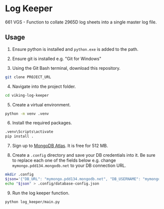# Log Keeper
661 VGS - Function to collate 2965D log sheets into a single master log file.

## Usage
1. Ensure python is installed and `python.exe` is added to the path.

2. Ensure git is installed e.g. "Git for Windows"

3. Using the Git Bash terminal, download this repository.

```bash
git clone PROJECT_URL
```
4. Navigate into the project folder.

```bash
cd viking-log-keeper
```

5. Create a virtual environment.

```bash
python -m venv .venv
```

6. Install the required packages.

```bash
.venv\Scripts\activate
pip install .
```

7. Sign up to [MongoDB Atlas](https://cloud.mongodb.com). It is free for 512 MB.

8. Create a `.config` directory and save your DB credentials into it. Be sure to replace each one of the fields below e.g. change `mymongo.pdd134.mongodb.net` to your DB connection URL.

```bash
mkdir .config
$json='{"DB_URL": "mymongo.pdd134.mongodb.net", "DB_USERNAME": "mymongo", "DB_PASSWORD": "pass123", "DB_COLLECTION_NAME": "666vgs", "DB_NAME": "myDB"}'
echo "$json" > .config/database-config.json
```

9. Run the log keeper function.

```bash
python log_keeper/main.py
```